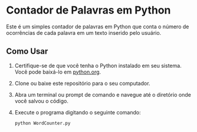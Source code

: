 # Contador de Palavras em Python

Este é um simples contador de palavras em Python que conta o número de ocorrências de cada palavra em um texto inserido pelo usuário.

## Como Usar

1. Certifique-se de que você tenha o Python instalado em seu sistema. Você pode baixá-lo em [python.org](https://www.python.org/downloads/).

2. Clone ou baixe este repositório para o seu computador.

3. Abra um terminal ou prompt de comando e navegue até o diretório onde você salvou o código.

4. Execute o programa digitando o seguinte comando:

   ```bash
   python WordCounter.py
